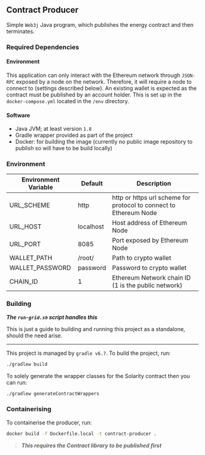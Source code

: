 ## Contract Producer

Simple ``Web3j`` Java program, which publishes the energy contract and then terminates. 


### Required Dependencies

#### Environment
This application can only interact with the Ethereum network through ``JSON-RPC`` exposed by a node on the network. Therefore, it will require a node to connect to (settings described below). An existing wallet is expected as the contract must be published by an account holder. This is set up in the ``docker-compose.yml`` located in the ``/env`` directory. 

#### Software
* Java JVM; at least version ``1.8``
* Gradle wrapper provided as part of the project 
* Docker: for building the image (currently no public image repository to publish so will have to be build locally)

### Environment

Environment Variable | Default | Description 
--- | --- | --- 
URL_SCHEME | http | http or https url scheme for protocol to connect to Ethereum Node 
URL_HOST | localhost | Host address of Ethereum Node
URL_PORT | 8085 | Port exposed by Ethereum Node
WALLET_PATH | /root/ | Path to crypto wallet
WALLET_PASSWORD | password | Password to crypto wallet
CHAIN_ID | 1 | Ethereum Network chain ID (1 is the public network)


### Building
***The ``run-grid.sh`` script handles this*** 

This is just a guide to building and running this project as a standalone, should the need arise.

***

This project is managed by ``gradle v6.7``. To build the project, run:
```bash 
./gradlew build 
```
To solely generate the wrapper classes for the Solarity contract then you can run:
```bash 
./gradlew generateContractWrappers
```

### Containerising
To containerise the producer, run:

```bash 
docker build -f Dockerfile.local -t contract-producer .
```

> ***This requires the Contract library to be published first***
